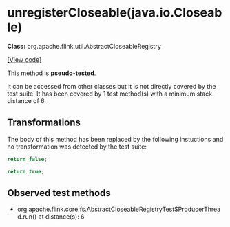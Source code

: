 # unregisterCloseable(java.io.Closeable)

**Class:** org.apache.flink.util.AbstractCloseableRegistry

[[View code]](https://github.com/apache/flink/blob/740f711c4ec9c4b7cdefd01c9f64857c345a68a1/flink-core/src/main/java//org/apache/flink/util/AbstractCloseableRegistry.java#L96)

This method is **pseudo-tested**.


It can be accessed from other classes but it is not directly covered by the test suite. 
It has been covered by 1 test method(s) with a minimum stack distance of 6.

## Transformations


The body of this method has been replaced by the following instuctions and no transformation was detected by the test suite:

```Java
return false;
```

```Java
return true;
```





## Observed test methods

* org.apache.flink.core.fs.AbstractCloseableRegistryTest$ProducerThread.run() at distance(s): 6

